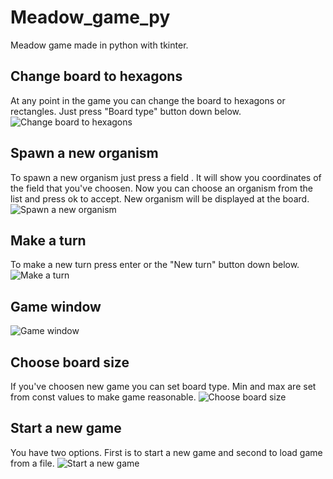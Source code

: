 # Meadow_game_py
Meadow game made in python with tkinter.
## Change board to hexagons
At any point in the game you can change the board to hexagons or rectangles. Just press "Board type" button down below. 
![Change board to hexagons](https://user-images.githubusercontent.com/43093880/59156640-0cc23c80-8a9f-11e9-9e59-95ba48416fc4.png)
## Spawn a new organism
To spawn a new organism just press a field . It will show you coordinates of the field that you've choosen. Now you can choose an organism from the list and press ok to accept. New organism will be displayed at the board.
![Spawn a new organism](https://user-images.githubusercontent.com/43093880/59156761-d38acc00-8aa0-11e9-9049-1c8a632d62b8.png)
## Make a turn
To make a new turn press enter or the "New turn" button down below.
![Make a turn](https://user-images.githubusercontent.com/43093880/59156639-0b910f80-8a9f-11e9-989f-f733f30b4c40.png)
## Game window
![Game window](https://user-images.githubusercontent.com/43093880/59156638-0af87900-8a9f-11e9-9547-732a0314a60e.png)
## Choose board size
If you've choosen new game you can set board type. Min and max are set from const values to make game reasonable.
![Choose board size](https://user-images.githubusercontent.com/43093880/59156637-092eb580-8a9f-11e9-9a8d-8d33a73f9fbd.png)
## Start a new game
You have two options. First is to start a new game and second to load game from a file.
![Start a new game](https://user-images.githubusercontent.com/43093880/59156633-fc11c680-8a9e-11e9-84d4-e99e1c625105.png)
